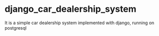 # django_car_dealership_system
It is a simple car dealership system implemented with django, running on postgresql
